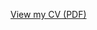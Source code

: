 
[View my CV (PDF)](https://github.com/Farhan-Fadillah/the-journey-of-farhan-fadillah/blob/main/CV-PDF/New%20Template%20CV%20ATS%20Farhan%20Fadillah.pdf)
